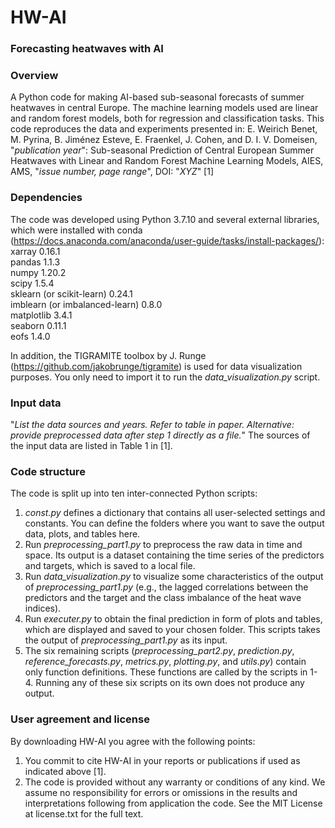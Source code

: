 # HW-AI
### Forecasting heatwaves with AI

### Overview
A Python code for making AI-based sub-seasonal forecasts of summer heatwaves in central Europe. The machine learning models used are linear and random forest models, both for regression and classification tasks. This code reproduces the data and experiments presented in: E. Weirich Benet, M. Pyrina, B. Jiménez Esteve, E. Fraenkel, J. Cohen, and D. I. V. Domeisen, "*publication year*": Sub-seasonal Prediction of Central European Summer Heatwaves with Linear and Random Forest Machine Learning Models, AIES, AMS, "*issue number, page range*", DOI: "*XYZ*" [1]

### Dependencies 
The code was developed using Python 3.7.10 and several external libraries, which were installed with conda (https://docs.anaconda.com/anaconda/user-guide/tasks/install-packages/): <br/> 
xarray 0.16.1 <br/> 
pandas 1.1.3 <br/>
numpy 1.20.2 <br/>
scipy 1.5.4 <br/>
sklearn (or scikit-learn) 0.24.1 <br/>
imblearn (or imbalanced-learn) 0.8.0 <br/>
matplotlib 3.4.1 <br/>
seaborn 0.11.1 <br/>
eofs 1.4.0 <br/>

In addition, the TIGRAMITE toolbox by J. Runge (https://github.com/jakobrunge/tigramite) is used for data visualization purposes. You only need to import it to run the *data_visualization.py* script.  

### Input data 
"*List the data sources and years. Refer to table in paper. Alternative: provide preprocessed data after step 1 directly as a file.*"
The sources of the input data are listed in Table 1 in [1]. 

### Code structure
The code is split up into ten inter-connected Python scripts: <br/>
1. *const.py* defines a dictionary that contains all user-selected settings and constants. You can define the folders where you want to save the output data, plots, and tables here.
2. Run *preprocessing_part1.py* to preprocess the raw data in time and space. Its output is a dataset containing the time series of the predictors and targets, which is saved to a local file. 
3. Run *data_visualization.py* to visualize some characteristics of the output of *preprocessing_part1.py* (e.g., the lagged correlations between the predictors and the target and the class imbalance of the heat wave indices).
4. Run *executer.py* to obtain the final prediction in form of plots and tables, which are displayed and saved to your chosen folder. This scripts takes the output of *preprocessing_part1.py* as its input.
5. The six remaining scripts (*preprocessing_part2.py*, *prediction.py*, *reference_forecasts.py*, *metrics.py*, *plotting.py*, and *utils.py*) contain only function definitions. These functions are called by the scripts in 1-4. Running any of these six scripts on its own does not produce any output.

### User agreement and license 
By downloading HW-AI you agree with the following points: <br/>
1. You commit to cite HW-AI in your reports or publications if used as indicated above [1]. <br/>
2. The code is provided without any warranty or conditions of any kind. We assume no responsibility for errors or omissions in the results and interpretations following from application the code. See the MIT License at license.txt for the full text. <br/>

